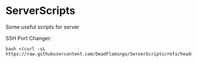 # ServerScripts
Some useful scripts for server

SSH Port Changer:
```
bash <(curl -sL https://raw.githubusercontent.com/DeadFlamingo/ServerScripts/refs/heads/main/SSH_Port_Changer.sh)
```
